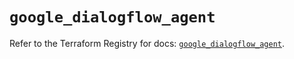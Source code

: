 # `google_dialogflow_agent`

Refer to the Terraform Registry for docs: [`google_dialogflow_agent`](https://registry.terraform.io/providers/hashicorp/google-beta/5.14.0/docs/resources/google_dialogflow_agent).
